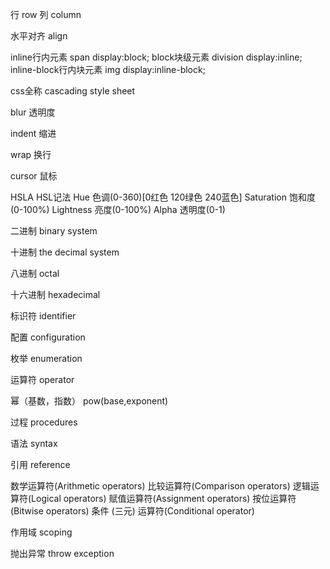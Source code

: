 行 row
列 column

水平对齐  align 

inline行内元素 span       display:block;
block块级元素 division   display:inline;
inline-block行内块元素 img      display:inline-block;

css全称 cascading style sheet

blur 透明度

indent 缩进

wrap 换行

cursor 鼠标

HSLA HSL记法 Hue 色调(0-360)[0红色 120绿色 240蓝色] Saturation 饱和度(0-100%) Lightness 亮度(0-100%) Alpha 透明度(0-1)

二进制 binary system

十进制 the decimal system

八进制 octal

十六进制 hexadecimal

标识符 identifier

配置 configuration

枚举 enumeration

运算符 operator

幂（基数，指数） pow(base,exponent)

过程 procedures

语法 syntax

引用 reference

数学运算符(Arithmetic operators)	
比较运算符(Comparison operators)
逻辑运算符(Logical operators)
赋值运算符(Assignment operators)
按位运算符(Bitwise operators)
条件 (三元) 运算符(Conditional operator)

作用域 scoping

抛出异常 throw exception
